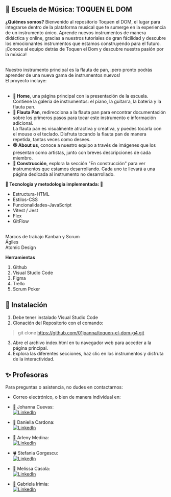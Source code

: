 ## 🧃 Escuela de Música: TOQUEN EL DOM 
**¿Quiénes somos?**
Bienvenido al repositorio Toquen el DOM, el lugar para integrarse dentro de la plataforma musical que te sumerge en la experiencia de un instrumento único. Aprende nuevos instrumentos de manera didáctica y online, gracias a nuestros tutoriales de gran fácilidad y descubre los emocionantes instrumentos que estamos construyendo para el futuro. ¡Conoce al equipo detrás de Toquen el Dom y descubre nuestra pasión por la música!<br><br>

Nuestro instrumento principal es la flauta de pan, ¡pero pronto podrás aprender de una nueva gama de instrumentos nuevos!<br>
El proyecto incluye:<br><br>

- **💐 Home**, una página principal con la presentación de la escuela. Contiene la galería de instrumentos: el piano, la guitarra, la batería y la flauta pan.<br>
- **🌻 Flauta Pan**, redirecciona a la flauta pan para encontrar documentación sobre los primeros pasos para tocar este instrumento e información adicional.<br>La flauta pan es visualmente atractiva y creativa, y puedes tocarla con el mouse o el teclado. Disfruta tocando la flauta pan de manera repetida, tantas veces como desees.<br>
- **🏵️ About us**, conoce a nuestro equipo a través de imágenes que los presentan como artistas, junto con breves descripciones de cada miembro.<br>
- **🌹 Construcción**, explora la sección "En construcción" para ver instrumentos que estamos desarrollando. Cada uno te llevará a una página dedicada al instrumento no desarrollado.<br>

**🍄 Tecnologia y metodologia implementada: 🍄**
- Estructura-HTML
- Estilos-CSS
- Funcionalidades-JavaScript
- Vitest / Jest
- Flex
- GitFlow<br><br>

Marcos de trabajo Kanban y Scrum<br>
Ágiles<br>
Atomic Design<br>

**Herramientas**

1. Github
2. Visual Studio Code
3. Figma
4. Trello
5. Scrum Poker



 ## 🧬 Instalación
1. Debe tener instalado Visual Studio Code<br>
2. Clonación del Repositorio con el comando:
 > git clone https://github.com/01joanna/toquen-el-dom-g4.git
3. Abre el archivo index.html en tu navegador web para acceder a la página principal.
4. Explora las diferentes secciones, haz clic en los instrumentos y disfruta de la interactividad.

## ✨ Profesoras
Para preguntas o asistencia, no dudes en contactarnos:
- Correo electrónico, o bien de manera individual en:

- 🦄 Johanna Cuevas:<br> [![LinkedIn](https://img.shields.io/badge/LinkedIn-%230077B5.svg?logo=linkedin&logoColor=white)](https://www.linkedin.com/in/johanna-cuevas-5b7983299/)<br>
- 🍭 Daniella Cardona: <br>[![LinkedIn](https://img.shields.io/badge/LinkedIn-%230077B5.svg?logo=linkedin&logoColor=white)](https://linkedin.com/in/melissa-casola)<br>
- 🌈 Arleny Medina: <br>[![LinkedIn](https://img.shields.io/badge/LinkedIn-%230077B5.svg?logo=linkedin&logoColor=white)](https://www.linkedin.com/in/stefania-georgescu-602700112/)<br>
- 🍀 Stefania Gorgescu:<br> [![LinkedIn](https://img.shields.io/badge/LinkedIn-%230077B5.svg?logo=linkedin&logoColor=white)](https://linkedin.com/in/melissa-casola)<br>
- 🍩 Melissa Casola:<br> [![LinkedIn](https://img.shields.io/badge/LinkedIn-%230077B5.svg?logo=linkedin&logoColor=white)](https://linkedin.com/in/melissa-casola)<br>
- 🍬 Gabriela Irimia: <br>[![LinkedIn](https://img.shields.io/badge/LinkedIn-%230077B5.svg?logo=linkedin&logoColor=white)](https://linkedin.com/in/melissa-casola)<br>